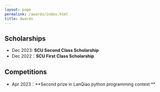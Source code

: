 ```yaml
---
layout: page
permalink: /awards/index.html
title: Awards
---
```


## Scholarships

- Dec 2023:   **SCU Second Class  Scholarship** <br>
- Dec 2022：**SCU First Class  Scholarship** <br>

## Competitions

- Apr 2023：**Second prize in LanQiao python programming contest **<br>
